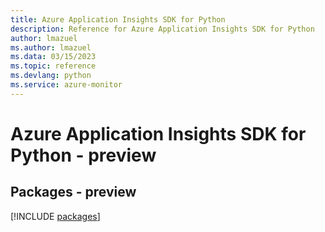 ```yaml
---
title: Azure Application Insights SDK for Python
description: Reference for Azure Application Insights SDK for Python
author: lmazuel
ms.author: lmazuel
ms.data: 03/15/2023
ms.topic: reference
ms.devlang: python
ms.service: azure-monitor
---
```

# Azure Application Insights SDK for Python - preview
## Packages - preview
[!INCLUDE [packages](application-insights-index.md)]